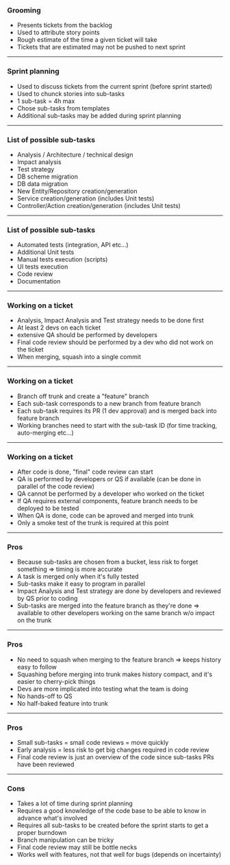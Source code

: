 ### Grooming

- Presents tickets from the backlog
- Used to attribute story points
- Rough estimate of the time a given ticket will take
- Tickets that are estimated may not be pushed to next sprint

---

### Sprint planning

- Used to discuss tickets from the current sprint (before sprint started)
- Used to chunck stories into sub-tasks
- 1 sub-task = 4h max
- Chose sub-tasks from templates
- Additional sub-tasks may be added during sprint planning

---

### List of possible sub-tasks

- Analysis / Architecture / technical design
- Impact analysis
- Test strategy
- DB scheme migration
- DB data migration
- New Entity/Repository creation/generation
- Service creation/generation (includes Unit tests)
- Controller/Action creation/generation (includes Unit tests)

---

### List of possible sub-tasks

- Automated tests (integration, API etc...)
- Additional Unit tests
- Manual tests execution (scripts)
- UI tests execution
- Code review
- Documentation

---

### Working on a ticket

- Analysis, Impact Analysis and Test strategy needs to be done first
- At least 2 devs on each ticket
- extensive QA should be performed by developers
- Final code review should be performed by a dev who did not work on the ticket
- When merging, squash into a single commit

---

### Working on a ticket

- Branch off trunk and create a "feature" branch
- Each sub-task corresponds to a new branch from feature branch
- Each sub-task requires its PR (1 dev approval) and is merged back into feature branch
- Working branches need to start with the sub-task ID (for time tracking, auto-merging etc...)

---

### Working on a ticket

- After code is done, "final" code review can start
- QA is performed by developers or QS if available (can be done in parallel of the code review)
- QA cannot be performed by a developer who worked on the ticket
- If QA requires external components, feature branch needs to be deployed to be tested
- When QA is done, code can be aproved and merged into trunk
- Only a smoke test of the trunk is required at this point

---

### Pros

- Because sub-tasks are chosen from a bucket, less risk to forget something => timing is more accurate
- A task is merged only when it's fully tested
- Sub-tasks make it easy to program in parallel
- Impact Analysis and Test strategy are done by developers and reviewed by QS prior to coding
- Sub-tasks are merged into the feature branch as they're done => available to other developers working on the same branch w/o impact on the trunk

---

### Pros

- No need to squash when merging to the feature branch => keeps history easy to follow
- Squashing before merging into trunk makes history compact, and it's easier to cherry-pick things
- Devs are more implicated into testing what the team is doing
- No hands-off to QS
- No half-baked feature into trunk

---

### Pros

- Small sub-tasks = small code reviews = move quickly
- Early analysis = less risk to get big changes required in code review
- Final code review is just an overview of the code since sub-tasks PRs have been reviewed

---

### Cons

- Takes a lot of time during sprint planning
- Requires a good knowledge of the code base to be able to know in advance what's involved
- Requires all sub-tasks to be created before the sprint starts to get a proper burndown
- Branch manipulation can be tricky
- Final code review may still be bottle necks
- Works well with features, not that well for bugs (depends on incertainty)

